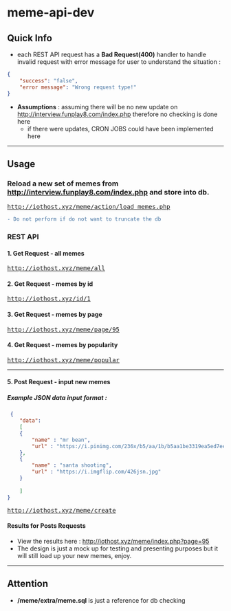 # meme-api-dev
## Quick Info

* each REST API request has a **Bad Request(400)** handler to handle invalid request with error message for user to understand the situation :
```JSON
{
    "success": "false",
    "error message": "Wrong request type!"
}
```
* **Assumptions** : assuming there will be no new update on http://interview.funplay8.com/index.php therefore no checking is done here
	- if there were updates, CRON JOBS could have been implemented here

---

## Usage
### Reload a new set of memes from http://interview.funplay8.com/index.php and store into db.
<pre>
<a href="http://iothost.xyz/meme/action/load_memes.php">http://iothost.xyz/meme/action/load_memes.php</a>
</pre>

```diff
- Do not perform if do not want to truncate the db
```



### REST API
#### 1. Get Request - all memes

<pre>
<a href="http://iothost.xyz/meme/all">http://iothost.xyz/meme/all</a>
</pre>

#### 2. Get Request - memes by id

<pre>
<a href="http://iothost.xyz/id/1">http://iothost.xyz/id/1</a>
</pre>

#### 3. Get Request - memes by page

<pre>
<a href="http://iothost.xyz/meme/page/95">http://iothost.xyz/meme/page/95</a>
</pre>

#### 4. Get Request - memes by popularity

<pre>
<a href="http://iothost.xyz/meme/popular">http://iothost.xyz/meme/popular</a>
</pre>

---


#### 5. Post Request - input new memes

##### Example JSON data input format :
```JSON
 {
    "data":
    [
	{
	    "name" : "mr bean",
	    "url" : "https://i.pinimg.com/236x/b5/aa/1b/b5aa1be3319ea5ed7eeb04498f7b37b3.jpg"
	},
	{
	    "name" : "santa shooting",
	    "url" : "https://i.imgflip.com/426jsn.jpg"
	}
	
    ]
}

```

<pre>
<a href="http://iothost.xyz/meme/create">http://iothost.xyz/meme/create</a>
</pre>

#### Results for Posts Requests

* View the results here : http://iothost.xyz/meme/index.php?page=95 
* The design is just a mock up for testing and presenting purposes but it will still load up your new memes, enjoy.

---
## Attention

* **/meme/extra/meme.sql** is just a reference for db checking
